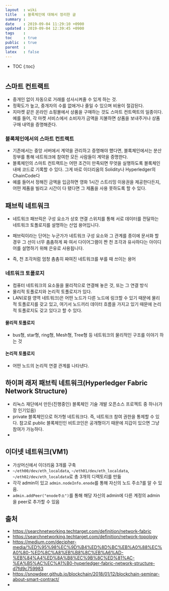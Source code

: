 ```yaml
---
layout  : wiki
title   : 블록체인에 대해서 정리한 글
summary : 
date    : 2019-09-04 11:29:10 +0900
updated : 2019-09-04 12:39:45 +0900
tags    : 
toc     : true
public  : true
parent  : 
latex   : false
---
```

* TOC
{:toc}

# 

## 스마트 컨트랙트

- 중개인 없이 자동으로 거래를 성사시켜줄 수 있게 하는 것.
- 정확도가 높고, 중개자의 수를 없애거나 줄일 수 있으며 비용이 절감된다.
- 지마켓 같은 온라인 쇼핑몰에서 상품을 구매하는 것도 스마트 컨트랙트의 일종이다. 예를 들어, 각 마켓 서비스에서 소비자가 금액을 지불하면 상품을 보내주거나 상품 구매 내역을 증명해준다.

### 블록체인에서의 스마트 컨트랙트

- 기존에서는 중앙 서버에서 계약을 관리하고 증명해야 헀다면, 블록체인에서는 분산 장부를 통해 네트워크에 참여한 모든 사람들이 계약을 증명한다.
- 블록체인의 스마트 컨트랙트는 어떤 조건이 만족되면 무엇을 실행하도록 블록체인 내에 코드로 기록할 수 있다. 그게 바로 이더리움의 Solidity나 Hyperledger의 ChainCode다
- 예를 들어서 정해진 금액을 입금하면 영화 1시간 스트리밍 이용권을 제공한다든지, 어떤 제품을 빌리고 시간이 다 됐다면 그 제품을 사용 못하도록 할 수 있다.

## 패브릭 네트워크

- 네트워크 패브릭은 구성 요소가 상호 연결 스위치를 통해 서로 데이터를 전달하는 네트워크 토폴로지를 설명하는 산업 용어입니다.

- 패브릭이라는 단어는 누군가가 네트워크 구성 요소와 그 관계를 종이에 문서화 할 경우 그 선이 너무 촘촘하게 짜 여서 다이어그램이 짠 천 조각과 유사하다는 아이디어를 설명하기 위해 은유로 사용됩니다.

- 즉, 천 조각처럼 엄청 촘촘히 짜여진 네트워크를 부를 때 쓰이는 용어

### 네트워크 토폴로지

- 컴퓨터 네트워크의 요소들을 물리적으로 연결해 놓은 것, 또는 그 연결 방식
- 물리적 토폴로지와 논리적 토폴로지가 있다.
- LAN(로컬 영역 네트워크)은 어떤 노드가 다른 노드에 링크할 수 있기 때문에 물리적 토폴로지를 갖고 있고, 여기서 노드끼리 데이터 흐름을 가지고 있기 때문에 논리적 토폴로지도 갖고 있다고 할 수 있다.

#### 물리적 토폴로지

- bus형, star형, ring형, Mesh형, Tree형 등 네트워크의 물리적인 구조를 이야기 하는 것

#### 논리적 토폴로지

- 어떤 노드의 논리적 연결 관계를 나타낸다. 

## 하이퍼 래저 패브릭 네트워크(Hyperledger Fabric Network Structure)

- 리눅스 재단에서 만든(진행중인) 블록체인 기술 개발 오픈소스 프로젝트 중 하나(가장 인기있음)
- private 블록체인으로 허가형 네트워크다. 즉, 네트워크 참여 권한을 통제할 수 있다. 참고로 public 블록체인인 비트코인은 공개형이기 때문에 지갑이 있으면 그냥 참여가 가능하다.
- 

## 이더넷 네트워크(VM1)

- 가상머신에서 이더리움 3개를 구축
- `~/eth00/dev/eth_localdata`, `~/eth01/dev/eth_localdata`, `~/eth02/dev/eth_localdata`로 총 3개의 디렉토리를 만듦
- 각각 admin이 있고 `admin.nodeInfo.enode`를 통해 자신의 노드 주소?를 알 수 있음.
- `admin.addPeer("enode주소")`를 통해 해당 자신의 admin에 다른 계정의 admin을 peer로 추가할 수 있음


## 출처

- https://searchnetworking.techtarget.com/definition/network-fabric
- https://searchnetworking.techtarget.com/definition/network-topology
- https://medium.com/decipher-media/%ED%95%98%EC%9D%B4%ED%8D%BC%EB%A0%88%EC%A0%80-%ED%8C%A8%EB%B8%8C%EB%A6%AD-%EB%84%A4%ED%8A%B8%EC%9B%8C%ED%81%AC-%EA%B5%AC%EC%A1%B0-hyperledger-fabric-network-structure-d7fd9c759983
- https://snowdeer.github.io/blockchain/2018/01/12/blockchain-seminar-about-smart-contract/
- 


